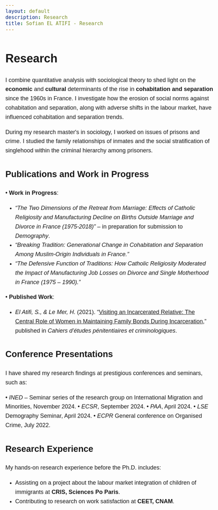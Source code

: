 ```yaml
---
layout: default
description: Research
title: Sofian EL ATIFI - Research
---
```


<style>
  body {
    line-height: 1.6;
    font-size: 18px; /* Or use `em` units for scalability */
    font-family: sans-serif;
  }

  .content {
    max-width: 60ch; /* 'ch' units relate to the width of the '0' character */
    margin: auto; /* Centers the content */
    padding: 20px;
    text-align: justify; /* Justifies text */
  }
</style>

# Research

I combine quantitative analysis with sociological theory to shed light on the **economic** and **cultural** determinants of the rise in **cohabitation and separation** since the 1960s in France. I investigate how the erosion of social norms against cohabitation and separation, along with adverse shifts in the labour market, have influenced cohabitation and separation trends.

During my research master's in sociology, I worked on issues of prisons and crime. I studied the family relationships of inmates and the social stratification of singlehood within the criminal hierarchy among prisoners.

## Publications and Work in Progress

• **Work in Progress**:
  - *“The Two Dimensions of the Retreat from Marriage: Effects of Catholic Religiosity and Manufacturing Decline on Births Outside Marriage and Divorce in France (1975-2018)”* – in preparation for submission to *Demography*.
  - *“Breaking Tradition: Generational Change in Cohabitation and Separation Among Muslim-Origin Individuals in France.”*
  - *“The Defensive Function of Traditions: How Catholic Religiosity Moderated the Impact of Manufacturing Job Losses on Divorce and Single Motherhood in France (1975 – 1990).”*

• **Published Work**:
  - *El Atifi, S., & Le Mer, H.* (2021). “[Visiting an Incarcerated Relative: The Central Role of Women in Maintaining Family Bonds During Incarceration](https://www.justice.gouv.fr/sites/default/files/2023-05/Cahiers_etudes_penitentiaires_et_criminologiques_n55.pdf),” published in *Cahiers d’études pénitentiaires et criminologiques*.

## Conference Presentations

I have shared my research findings at prestigious conferences and seminars, such as:

• *INED* – Seminar series of the research group on International Migration and Minorities, November 2024.
• *ECSR*, September 2024.
• *PAA*, April 2024.
• *LSE* Demography Seminar, April 2024.
• *ECPR* General conference on Organised Crime, July 2022.


## Research Experience

My hands-on research experience before the Ph.D. includes:
- Assisting on a project about the labour market integration of children of immigrants at **CRIS, Sciences Po Paris**.
- Contributing to research on work satisfaction at **CEET, CNAM**.

